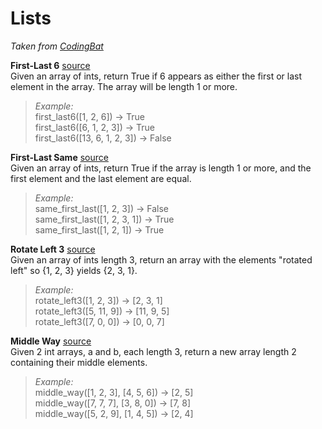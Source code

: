 # Lists

*Taken from [CodingBat](http://codingbat.com)*

**First-Last 6** [source](http://codingbat.com/prob/p181624)   
Given an array of ints, return True if 6 appears as either the first or last element in the array. The array will be length 1 or more. 

> *Example:*    
first_last6([1, 2, 6]) → True  
first_last6([6, 1, 2, 3]) → True  
first_last6([13, 6, 1, 2, 3]) → False  

**First-Last Same** [source](http://codingbat.com/prob/p179078)  
Given an array of ints, return True if the array is length 1 or more, and the first element and the last element are equal.   
> *Example:*    
same_first_last([1, 2, 3]) → False  
same_first_last([1, 2, 3, 1]) → True  
same_first_last([1, 2, 1]) → True  

**Rotate Left 3** [source](http://codingbat.com/prob/p148661)    
Given an array of ints length 3, return an array with the elements "rotated left" so {1, 2, 3} yields {2, 3, 1}.   

> *Example:*    
rotate_left3([1, 2, 3]) → [2, 3, 1]  
rotate_left3([5, 11, 9]) → [11, 9, 5]  
rotate_left3([7, 0, 0]) → [0, 0, 7]  

**Middle Way** [source](http://codingbat.com/prob/p171011)    
Given 2 int arrays, a and b, each length 3, return a new array length 2 containing their middle elements.    

> *Example:*    
middle_way([1, 2, 3], [4, 5, 6]) → [2, 5]  
middle_way([7, 7, 7], [3, 8, 0]) → [7, 8]  
middle_way([5, 2, 9], [1, 4, 5]) → [2, 4]  

